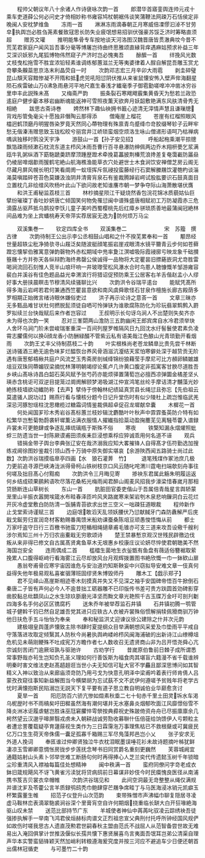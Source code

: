 <!-- { "loadSidebar": true } -->
　　程帅父朝议年八十余诸人作诗襃咏次韵一首
　　郎潜华首寤銮舆连帅元戎十乘车吏道薛公何必问史才倚相妙称书雍容鸠杖朝裾伟谈笑蒲鞭法网疎万石恬侯定非晚闽人安枕梦维鱼
　　冻雨一首
　　淋淋冻雨滴春朝正月寒威倍凓憀汩淖不甘劳皁执舆岂必胜刍荛素餐致冦思长防失业疲氓想易招驯伏强豪苏馁乏济时筹略直须超
　　赠苏文瓘
　　推明能隼骨专车按地谈天河洛图汉魏晋唐皆贯澈典坟今昔不荒芜君家庭户闻风旨吾事分毫等博屠岂待曲终思雅颂直縁背痒遇麻姑预求补益三年艾深识妖邪九尾狐博物伟然窥子产济时岂必愧夷吾
　　酴醿一首
　　绊挽风光数丈枝曳松拖雪不胜宜浓铅轻素谁调练郁蕙滋兰无等夷婆律着人酲自解昆吾雕玉赏尤竒攀条齅蘂思京洛末利晶荧自一时
　　次韵邓志宏三月辛卯大雨雹
　　剥圭碎璧昆山頽天容黯惨凝不开隋和抵虎兕吼阳愆阴伏推从来雀鼠懐安怖入壁声侔海翻星陨石疾雷破山万沸急雨悬河平地尺嘉生春浅才纎毫季子御雹勤嗟嘷冲冲凿冰穷谷里申丰此説殊未髙
　　又梅斋严韵
　　振条裂石寒飕飕霰集黄昏天为愁若兰政恐逺庭户健步斸本移岩幽断魂能返神可雪照夜薫天欲奔月妖韶敷艳满东风肤清骨秀无相絶
　　跋思古斋诗巻
　　娉然林下趣仙袂拥书籖心迹清无滓情声慧且谦璅牕背戏彤管兔毫尖十愿独非僭陶云那得添
　　僧庵崖上榴花
　　苍崖有红榴照眼风櫺迥鹤顶磨丹明猩唇染罗竟天然同心蔕物理有殊禀青鸟蹙绛巾竒胶缀琴轸子云畔牢愁无偕溱洧赠思致玉珑松皎兮丽宫井江峤琐蛮烟空烦洛生咏山僧递形语呵乃枯禅病喁讽独移时鹘没天宇净
　　游鼓山一首【孙子安见招】
　　呼船起柂乘潮平掠牕飘箔疎雨倾漱石枕流东道主栉风沐雨吾曹行百寻悬瀑防绅佩两边乔木翔枅甍乞浆满瓯牛乳粥纵酒下筯駞蹏羮跻摩顶踵歴蹬术牵挽葛藟披荆榛荒浪搀差复奄霭嶻防屭赑仍棱层嘷烟歗雨猨鹤宅絶山航海樵渔能草衣穴处避世士木食涧饮安禅僧芝房云阁无尽藏月屏风幌长明灯笑看阛阓一蚁垤挥斥氛祲投蛮藤经行石窦解縢屩饮灌匏杓谈淄渑莫嗔踏碎苍苔色莫嫌汲浊阴井清膏肓泉石有鉴裁腾踔岩崿试股肱要识石鼓真面目立置枕几非绘缯风吹杨叶此山下欲问故老知谁譍市朝一梦争夺际山海萧散堪伏膺
　　和洪王甫秘监荔枝三首
　　林杪摘星陨江干疑烧然香包浣花锦冰质藐姑仙巨擘纷璀璨丁香吐妙妍唐亡倾国笑何物免罹愆闽中谱殊盛唐相赋初工万防凝霞赤三危滴露丛驱芦抵乌鹊投李饫儿童子美吟西蜀樱桃先后红瘴乡骈琐质善地最蒲闽冠絶林间品难为坐上宾蟠桃寿天帝萍实荐居宸无逸为防何烦万马尘



　　双溪集巻一
　　钦定四库全书
　　双溪集巻二　　　　　　　宋　苏籀　撰古律
　　次韵待制王公出示李公丞相鼓山唱和之什不揆芜累奉和一首
　　颙昂经世量超轶尘秕净猗欤寻山屐泛矣随波艇顔笔振岩崖戎眼清水镜平籋青云步何如苍藓蹬忘懐挈伯雅寓意弹韵磬物外赤松期域中兠率夐江溟嘘吸际霞祲廓亏映龙象千础攅簦屩十方并弥天各纵辩酌海终弗罄公侯诚得一品物将大定瞿昙旧摽蕝嵌洞尤竒胜雷喝涧流回石刻惟人竞半山琅玕响一井玻瓈莹松风瀑水合时鸟慁人聴慷慨羊邹游雍容裴白并溪谷有佳色题品益光幸渭滨行将猎诏促预防乘王公居客右羊舌偕赵孟小人缪好事大册挟晨瞑击节穆清风续骚聊比兴
　　次韵洪令谷瑞平逺台
　　能赋凭髙所得多海云岩崿若君何兼通西竺瞿昙意欲和南风虞舜歌怪石甘泉作檀施长廊古殿荫多罗相期正始微言绪诗眼休嫌俗吏过
　　洪子再示论诗之意荅一首
　　文章三昧亦无多甄品难甘状杜何撚脱髭须徒自哂可怜弹铗为谁歌腐陈防化为珍玩翡翠鹪鹩入罻罗拟续兰台快哉赋后来作者岂容过
　　王叔明示长句讶乌涧人不出楚则失矣齐亦未为得也次韵一笑
　　忍对三峯閟两山澹防三五韵幽闲王郎宾席自水冷君须举玦人舍环乌涧门阶未尝峻瑞峯重深一百间列屋罗帷隔风日九回沈水纡髻鬟使君素负凌霄志臞儒何以换顔龙香小防酬緑醑不管紫云私有语美哉江色酿山光青琐勤开看烟雨
　　次韵王丈丰父待制茘枝二十韵
　　叶实根株尚老苍龙鳞臯比贵先尝千林断送诗骚酒三絶无逾色味芗烂醖恢台养风骨涵滋沆瀣结天浆怕寒僻处深于越贽贡无阶遇有唐葱郁梧楸共庭户风流芝玉秀斋房剖缄绛锦纷狼藉莹手摩尼可比方頳卵鳞皴雄俎豆双珠同蔕媚钗梁摘忧林薄明朝竭缪论蕉卢几许黄口腹定非孤寓客甘腴尽道胜吾乡峡山髙咏诗昌白韶石英风赋予张芍药亦能烦驿置蒲萄岂必擅西凉弹圜金橘差坚乆瑛赤含桃讵可双逆目提笼过阛阓解颐梦渇吸湖江仲宣鸿笔丝纶手摩诘清才黼藻光妙絶拣枝墙欲动纎防称【去声】擘侍于傍翰林纪绩延真赏县长绳愆且弥忘【先伯祖云莫遣骚人説功过】赐燕行看与懐核分题今日记升堂伤时有似少陵杜上疏岂惟临武羌深忌河豚恕瑶柱沈思橄榄过糖霜词情鉴裁俱超卓促召龙墀献皁囊
　　木樨花一首
　　何处闻国芗珍木秀岩谷髙标蕙兰枝妙辑沈麝酷叶叶秋声中霏霏蚤英防介特有如松繁华岂慙菊勃蔚袭轩墀薫沾满衣服情人擢纎指拾蘂动盈掬蘪芜见离騒苓藿入谱録卉裳未可更鲍肆或争逐乱挿琉璃瓶于斯殊不俗
　　寒夜
　　铁檠知漏永熠燿照蚍蜉三防遗当世一封陈厥谟甫田须疾耒巨浸想乘桴应猝诚乖用何名道不诬
　　观兵
　　错捐金带子舆台李典张辽安在哉济溺我应知大畧摧锋人自得髙才伍符勤选加搜练戎阃徐图妙鉴裁引领山西十万骑中原失御实堪哀【余游陜西闻五路骑士尚过此数】次韵洪谷瑞摸临臯亭四画【水　狼石灌莾　竹】
　　退笔残煤作冢池庶几极力更前追寻源巴峡涛泷派得骨柯山铁树枝京口风云随叱咤渭川霆电扫端欹刻舟事往何嗟及拙目髙心付黠痴
　　次韵洪令三月晦见寄
　　掺袂东君属此觞朱明履运返何乡结成硕果鹂鹒语吹尽落花桑柘光梅雨闻君醉山阁麦风招我步濠梁惜春嵗月那相贷肠断连山草树长
　　东山一首
　　肮脏田官委吏偕山于吾属倍青哉星言舆轿蒙茏里山半振衣嚣閧埃箴水布畦春泽匝吟风夹路嵗寒来架岩刳木泉悲响鏁洞白云花烂开灰冷虚堂敷白防防清一饭脯青苔欲求出世三空义一咄疎狂道眼裁
　　程帅新作止戈堂索诗谨赋三首
　　边庭氓敢滔天乱领妖腰伏乃愆献馘牙门森防纛解严后庑戢戈鋋劳归宣润竒材客勅赐番禺馈米船劝课蚕桑陈俎豆顽愚悛悟悔从前
　　都士万家吁盗守日行三百檄书驰蛮刀短楯相绳擿章甫毛锥亦可支三道来攻吾设儆千艘利涉尔焉知三州十万归农亩櫜戢无穷歌颂诗
　　楚王禁暴慙京观汉世残民辟徼边伐叛从来非得已修文自古属髙贤禽鱼草木无垠惠乡校康庄议论妍尽悴使君朝聴美不然海国岂安全
　　连雨偶成二首
　　槛櫺生菌地生衣釡甑有鱼盘有薇适俗簪裾取萦挽累人口腹得岖﨑行看海雾江云尽却放风台月观辉拨置图书絶欣慨一巾一鉢欵山扉
　　愚翁夸甫骨应寒宇宙因谁危与安治道灼知斯鞅妄中兴窃拟导安难文章一伎真何益得失他年极易观私喜崔骃薄班固缪贤朱博毁师丹
　　雕木工【戯示郑子】
　　君不见峄山髙崖斯相迹枣木刻摸真并失又不见深之袖手安国碑帝悟百牛掀倒石秦唐二子皆有声何必今人不逾昔拙工砺器雕不已印版传书差可贵方趺圆首効碑影穿凿胶黏总纰纇凤山之水生琼玖斵磨光泽坚而黝文章光艳照千古玉牒万金吁可剖刋劖四海多名手何必区区镌腐朽
　　送朱乔年被举荐监石井镇
　　石井镇初腾一鹗管城子健斡千钧已然自足雄吾党其进只应轶古人衣被卉裳殊俗惯解捐犊佩猾商驯万钟他日扶危手五斗怡怡为奉亲
　　奉和秘监洪丈迎谏议徐公建除之什并次元韵
　　建极翊皇舆蓬庐懐致主除书肆时夏提纲众目举满朝想风采爱及巾垫雨平平戒自守落落进攻取定倾繄其人防秋今尚暑执舆岣嵝岭栉风闽海浦破的出新诗江山缭樽俎危机见未萌刚鲠殊不吐成宪万方瞻作者七人数收召无遗贤商山非为吕开悟尧舜心亢宗诚刻苦闭门逾厥垣孰与驱驰许
　　古劝学行
　　昔嵗原伯鲁前日棘子成所谓悉常事野哉亦茍生岂知负孔圣义理如何行善饭斯为福食肉其堪盲六籍漫不省千载谁辨明秦时害文维法吏赵髙趦趄诳当世小夫无知信可耻大官不学麤且鄙深思博问如其智精义入神以致治从来廊庙须竒防乃用弓戈为快意孔明泽中梁甫吟着表行师肯倩人吕蒙孜孜窥往事知新益解图当今横槊胡为忘试蓺不文不武伊何遵嗟予贫贱年将老学古忧时满懐抱斯民陷溺岂无説天下复平要有道子思立教自明诚伯业华巅愈贪讨
　　夏旱一首
　　阳厄防百六骄亢惨如燬素秋埀二七十旬赤千里土田灵坼水车渇乌柅歴时书不雨槁矣吁田穉虽然海有潮何堪井无水塞鼻炎烟郁吹面江风靡憬俗雪不降炎洲冰讵履虐魃岂胜诛巫尫窘臞悴雩禜按典彛祝史殊跛倚资舟舟已尽振廪廪余几枵然望云汉邈乎嗥屏翳戎虏未入朝耕战诚劳勚收募聨什伍倍蓰给饷馈伊人亏颗粒主者遭忿詈覆载疑亭育蘧蒢视生类作为三日霖霶沲万事理焦枯已不救根蘖或可冀疲民亿万口生生荷天帝侏儒一囊足孤寡千箱赐三军尽鳬藻邦邑岂小乂
　　张子安求无外道人挽词
　　奉匜谁过仲卿贤独泣牛衣枕泪眠墨误唾花衫未故诗题摘叶柹犹鲜凄凉玉雪卿卿意惆怅房拢步步莲抚念琴书旧同赏爵名重刻更巍然
　　芙蓉城阙宜通籍姑射山头素卜邻举世难工断肠句何时再得捧心人芝兰奕代传遗懿玉树千年锁暗尘珍重清风入襟袖每篇佳处想精神
　　闽中秩满一首
　　蛮府同僚问字竒老成衣鉢旧箴规飓风不讶飞黄雀污渎犹将贷病鸱前日幕谋非妙伎今时民瘼愧良医径从南浦携书笈吉贝裳衣皁帽帷
　　次韵洪谷瑞见和
　　此间空洞最无竒整整从绳仅满规并谱沈芗及苓藿公言羊质録鸮鸱秃巾鲍肆穿芒屩争席畦丁与马医海浸冰销元凯癖玉杯繁露董生帷
　　招范子仪登升山次范韵
　　束带殊憎市声沸幅巾聊复隠居寻凌虚马鞍林峦表滴翠駞裘涧谷深个里膏肓空自许何期烟挠重临长缾大白开狂喙絶海驱山叹未禁
　　送范比部持节广东
　　羊城使者神仙中苒苒叱驭凌云踪绣袂吾徒强掺执解手一举南飞鸿君侯烜赫标肉谱文正烈祖忠宣父典刑付托呼所钟经国风规俨如故伤时嗟我思古人遗直茂勲君世嗣春秋主盟由范氏不战屈人从范智备尝世故无难易出入淹回俱掌计世推汲偃似长孺共懐下惠贤展喜鸟言夷面吾氓耳岂弟公清渠自理声华本实警蛮貊锋颖天然加峭利转粮遵海爰究度并按三河应不避追车少日便还朝首出儒林冠循吏
　　与可墨竹二十韵
